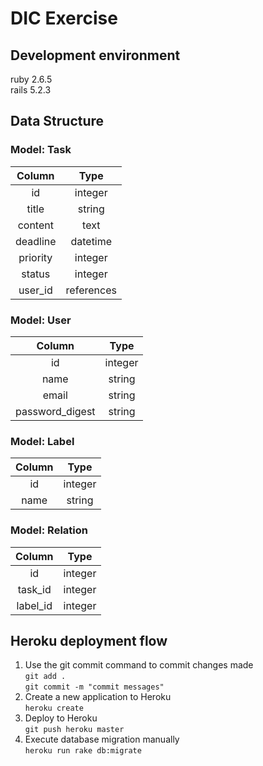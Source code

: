 # DIC Exercise

## Development environment
ruby 2.6.5  
rails 5.2.3

## Data Structure
### Model: Task
| Column | Type |
|:---:|:---:|
|id| integer|
| title | string |
| content |text |
| deadline | datetime |
| priority | integer |
| status | integer |
| user_id | references|

### Model: User
| Column | Type |
|:---:|:---:|
| id | integer |
| name | string |
| email |string |
| password_digest | string |

### Model: Label
| Column | Type |
|:---:|:---:|
| id | integer |
| name | string |

### Model: Relation
| Column | Type |
|:---:|:---:|
| id | integer |
| task_id | integer |
| label_id | integer |

## Heroku deployment flow
1. Use the git commit command to commit changes made  
    `git add .`  
    `git commit -m "commit messages"`
2. Create a new application to Heroku  
    `heroku create`
3. Deploy to Heroku  
    `git push heroku master`
4. Execute database migration manually  
    `heroku run rake db:migrate`